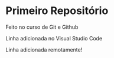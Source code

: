 # Primeiro Repositório
 Feito no curso de Git e Github
 
 Linha adicionada no Visual Studio Code
 
 Linha adicionada remotamente!
